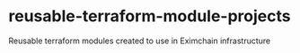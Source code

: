 # reusable-terraform-module-projects
Reusable terraform modules created to use in Eximchain infrastructure 
